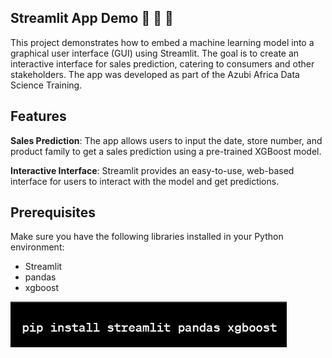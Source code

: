 ## Streamlit App Demo 🤖 🚀 🚀

This project demonstrates how to embed a machine learning model into a graphical user interface (GUI) using Streamlit. The goal is to create an interactive interface for sales prediction, catering to consumers and other stakeholders. The app was developed as part of the Azubi Africa Data Science Training.

## Features

**Sales Prediction**: The app allows users to input the date, store number, and product family to get a sales prediction using a pre-trained XGBoost model.

**Interactive Interface**: Streamlit provides an easy-to-use, web-based interface for users to interact with the model and get predictions.

## Prerequisites

Make sure you have the following libraries installed in your Python environment:

* Streamlit
* pandas
* xgboost

![Image1](Images/Image1.png)



